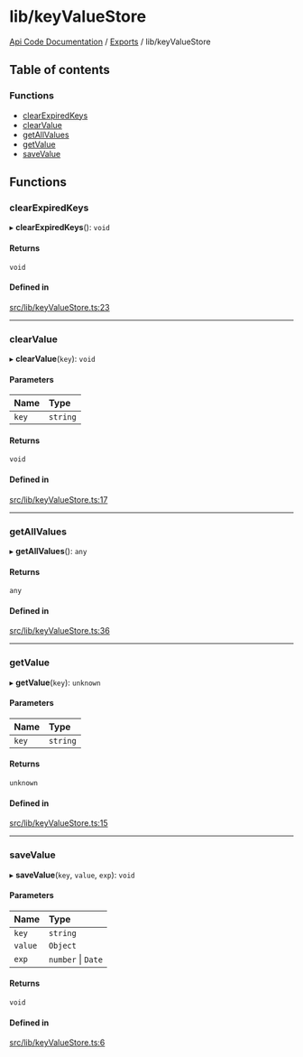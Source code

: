 # lib/keyValueStore
 
[Api Code Documentation](../README.md) / [Exports](../modules.md) / lib/keyValueStore

## Table of contents

### Functions

- [clearExpiredKeys](lib_keyValueStore.md#clearexpiredkeys)
- [clearValue](lib_keyValueStore.md#clearvalue)
- [getAllValues](lib_keyValueStore.md#getallvalues)
- [getValue](lib_keyValueStore.md#getvalue)
- [saveValue](lib_keyValueStore.md#savevalue)

## Functions

### clearExpiredKeys

▸ **clearExpiredKeys**(): `void`

#### Returns

`void`

#### Defined in

[src/lib/keyValueStore.ts:23](https://github.com/openkfw/TruBudget/blob/90402cb/api/src/lib/keyValueStore.ts#L23)

___

### clearValue

▸ **clearValue**(`key`): `void`

#### Parameters

| Name | Type |
| :------ | :------ |
| `key` | `string` |

#### Returns

`void`

#### Defined in

[src/lib/keyValueStore.ts:17](https://github.com/openkfw/TruBudget/blob/90402cb/api/src/lib/keyValueStore.ts#L17)

___

### getAllValues

▸ **getAllValues**(): `any`

#### Returns

`any`

#### Defined in

[src/lib/keyValueStore.ts:36](https://github.com/openkfw/TruBudget/blob/90402cb/api/src/lib/keyValueStore.ts#L36)

___

### getValue

▸ **getValue**(`key`): `unknown`

#### Parameters

| Name | Type |
| :------ | :------ |
| `key` | `string` |

#### Returns

`unknown`

#### Defined in

[src/lib/keyValueStore.ts:15](https://github.com/openkfw/TruBudget/blob/90402cb/api/src/lib/keyValueStore.ts#L15)

___

### saveValue

▸ **saveValue**(`key`, `value`, `exp`): `void`

#### Parameters

| Name | Type |
| :------ | :------ |
| `key` | `string` |
| `value` | `Object` |
| `exp` | `number` \| `Date` |

#### Returns

`void`

#### Defined in

[src/lib/keyValueStore.ts:6](https://github.com/openkfw/TruBudget/blob/90402cb/api/src/lib/keyValueStore.ts#L6)
